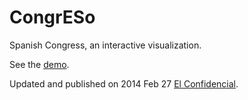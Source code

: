 CongrESo
============
Spanish Congress, an interactive visualization.

See the [demo](http://sueldosdiputados.herokuapp.com/).

Updated and published on 2014 Feb 27 [El Confidencial](http://www.elconfidencial.com/espana/2015-02-27/el-sueldo-de-todos-los-diputados-del-congreso-en-un-grafico_717906/).

